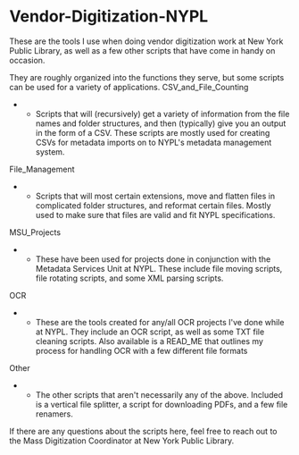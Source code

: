# Vendor-Digitization-NYPL

These are the tools I use when doing vendor digitization work at New York Public Library, as well as a few other scripts that have come in handy on occasion. 

They are roughly organized into the functions they serve, but some scripts can be used for a variety of applications. 
CSV_and_File_Counting
- - Scripts that will (recursively) get a variety of information from the file names and folder structures, and then (typically) give you an output in the form of a CSV. These scripts are mostly used for creating CSVs for metadata imports on to NYPL's metadata management system. 

File_Management
- - Scripts that will most certain extensions, move and flatten files in complicated folder structures, and reformat certain files. Mostly used to make sure that files are valid and fit NYPL specifications. 

MSU_Projects
- - These have been used for projects done in conjunction with the Metadata Services Unit at NYPL. These include file moving scripts, file rotating scripts, and some XML parsing scripts. 

OCR
- - These are the tools created for any/all OCR projects I've done while at NYPL. They include an OCR script, as well as some TXT file cleaning scripts. Also available is a READ_ME that outlines my process for handling OCR with a few different file formats

Other
- - The other scripts that aren't necessarily any of the above. Included is a vertical file splitter, a script for downloading PDFs, and a few file renamers. 

If there are any questions about the scripts here, feel free to reach out to the Mass Digitization Coordinator at New York Public Library. 
